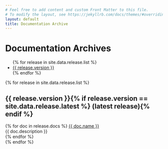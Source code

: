 ```yaml
---
# Feel free to add content and custom Front Matter to this file.
# To modify the layout, see https://jekyllrb.com/docs/themes/#overriding-theme-defaults
layout: default
title: Documentation Archive
---
```


<div class="row align-items-start justify-content-center my-5">
  <div class="col-lg-3 mb-5" role="complementary" aria-labelledby="page-title">
    <div class="card shadow px-2 mx-2">
      <div class="card-body">
      <h1 id="page-title" class="fs-3">Documentation Archives</h1>
      <ul>
{% for release in site.data.release.list %}
<li><a href="#{{ release.version }}">{{ release.version }}</a></li>
{% endfor %}
</ul>
      </div>
    </div>
  </div>
  <div class="col-lg-6" role="main">
{% for release in site.data.release.list %}
    <div class="card shadow mb-4">
      <div class="card-body mx-3 my-2">
<h2 id="{{ release.version }}" class="card-title fs-4">{{ release.version }}{% if release.version == site.data.release.latest %} (latest release){% endif %}</h2>
{% for doc in release.docs %}
<a href='{{ release.docsBaseUrl | replace: "$(VERSION)", release.version }}{{ doc.path }}'>{{ doc.name }}</a><br/>
{{ doc.description }}<br/>
{% endfor %}
      </div>
    </div>
{% endfor %}
  </div>
</div>

